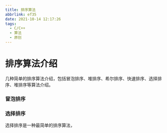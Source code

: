 ```yaml
---
title: 排序算法
abbrlink: ef35
date: 2021-10-14 12:17:26
tags:
  - C/C++
  - 算法
  - 原创
---
```

# 排序算法介绍

几种简单的排序算法介绍，包括冒泡排序、堆排序、希尔排序、快速排序、选择排序、堆排序等算法介绍。
### 冒泡排序

### 选择排序
选择排序是一种最简单的排序算法，


